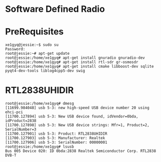 # Software Defined Radio

# PreRequisites

    xe1gyq@jessie:~$ sudo su
    Password: 
    root@jessie:~# apt-get update
    root@jessie:/home/xe1gyq# apt-get install gnuradio gnuradio-dev
    root@jessie:/home/xe1gyq# apt-get install rtl-sdr gr-osmosdr
    root@jessie:/home/xe1gyq# apt-get install cmake libboost-dev sqlite pyqt4-dev-tools liblog4cpp5-dev swig
    
# RTL2838UHIDIR

    root@jessie:/home/xe1gyq# dmesg
    [11699.984048] usb 5-3: new high-speed USB device number 20 using ehci-pci
    [11700.127894] usb 5-3: New USB device found, idVendor=0bda, idProduct=2838
    [11700.127898] usb 5-3: New USB device strings: Mfr=1, Product=2, SerialNumber=3
    [11700.127901] usb 5-3: Product: RTL2838UHIDIR
    [11700.127903] usb 5-3: Manufacturer: Realtek
    [11700.127906] usb 5-3: SerialNumber: 00000001
    root@jessie:/home/xe1gyq# lsusb
    Bus 005 Device 020: ID 0bda:2838 Realtek Semiconductor Corp. RTL2838 DVB-T

